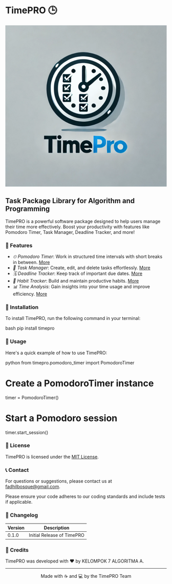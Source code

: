 # TimePRO 🕒

![TimePRO Logo](timepro_logo.png.jpg)

## Task Package Library for Algorithm and Programming

TimePRO is a powerful software package designed to help users manage their time more effectively. Boost your productivity with features like Pomodoro Timer, Task Manager, Deadline Tracker, and more!

### 🌟 Features

- *⏲ Pomodoro Timer*: Work in structured time intervals with short breaks in between. [More](timepro/deadline_tracker/README.md)
- *📝 Task Manager*: Create, edit, and delete tasks effortlessly. [More](timepro/goal_settings/README.md)
- *🗓 Deadline Tracker*: Keep track of important due dates. [More](timepro/habit_tracker/README.md)
- *🔁 Habit Tracker*: Build and maintain productive habits. [More](timepro/pomodoro_timer/README.md)
- *📊 Time Analysis*: Gain insights into your time usage and improve efficiency. [More](timepro/time_analysis/README.md)

### 🚀 Installation

To install TimePRO, run the following command in your terminal:

bash
pip install timepro


### 📘 Usage

Here's a quick example of how to use TimePRO:

python
from timepro.pomodoro_timer import PomodoroTimer

# Create a PomodoroTimer instance
timer = PomodoroTimer()

# Start a Pomodoro session
timer.start_session()


### 📄 License

TimePRO is licensed under the [MIT License](https://opensource.org/licenses/MIT).

### 📞 Contact

For questions or suggestions, please contact us at [fadhilbosque@gmail.com](mailto:fadhilbosque@gmail.com).

Please ensure your code adheres to our coding standards and include tests if applicable.
### 📅 Changelog

| Version | Description |
|---------|-------------|
| 0.1.0   | Initial Release of TimePRO |

### 👏 Credits

TimePRO was developed with ❤ by KELOMPOK 7 ALGORITMA A.

---

<p align="center">
  Made with ☕ and 💻 by the TimePRO Team
</p>
